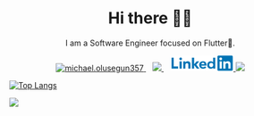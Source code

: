 <h1 align='center'>Hi there 👋🏾</h1>

<p align='center'>I am a Software Engineer focused on Flutter💙. </p>

<p align='center'>
  <a href="https://www.instagram.com/ankur_8699_/" target="blank">
  <img src="https://img.shields.io/badge/Instagram%20-%23E4405F.svg?&style=for-the-badge&logo=Instagram&logoColor=white" alt="michael.olusegun357"/>
  </a>
  &nbsp;&nbsp;
<a href="mailto:8699ankurinsan@gmail.com">
  <img src="https://img.shields.io/badge/email me-%23D14836.svg?&style=for-the-badge&logo=gmail&logoColor=white" />
</a>&nbsp;&nbsp;
  <a href="https://www.linkedin.com/in/ankur-arora-/">
  <img  style="height:28px; width:113px"src="./a.png" />
</a>
<img src="https://gpvc.arturio.dev/mikkyboy2005" />
</p>


[![Top Langs](https://github-readme-stats.vercel.app/api/top-langs/?username=ankur8699&layout=compact)](https://github.com/ankur8699/github-readme-stats)

<img src="https://github-readme-stats.vercel.app/api?username=ankur8699&&show_icons=true&title_color=%22white%22&icon_color=%22black%22&bg_color=%22white%22">
